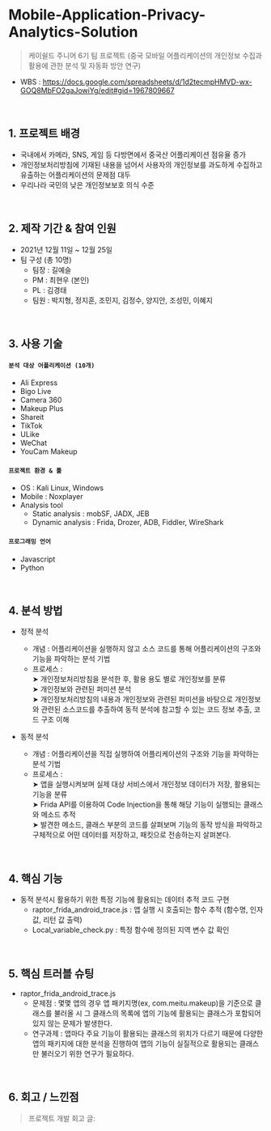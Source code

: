 # Mobile-Application-Privacy-Analytics-Solution
>케이쉴드 주니어 6기 팀 프로젝트 (중국 모바일 어플리케이션의 개인정보 수집과 활용에 관한 분석 및 자동화 방안 연구)
- WBS : https://docs.google.com/spreadsheets/d/1d2tecmpHMVD-wx-GOQ8MbFO2gaJowiYg/edit#gid=1967809667

</br>

## 1. 프로젝트 배경
  - 국내에서 카메라, SNS, 게임 등 다방면에서 중국산 어플리케이션 점유율 증가
  - 개인정보처리방침에 기재된 내용을 넘어서 사용자의 개인정보를 과도하게 수집하고 유출하는 어플리케이션의 문제점 대두
  - 우리나라 국민의 낮은 개인정보보호 의식 수준

</br>

## 2. 제작 기간 & 참여 인원  
- 2021년 12월 11일 ~ 12월 25일  
- 팀 구성 (총 10명)
    - 팀장 : 길예슬 
    - PM : 최현우 (본인)   
    - PL : 김경태 
    - 팀원 : 박지형, 정지훈, 조민지, 김정수, 양지안, 조성민, 이혜지  
</br>

## 3. 사용 기술
#### `분석 대상 어플리케이션 (10개)`
  - Ali Express
  - Bigo Live
  - Camera 360
  - Makeup Plus
  - Shareit
  - TikTok
  - ULike
  - WeChat
  - YouCam Makeup

#### `프로젝트 환경 & 툴`  
  - OS : Kali Linux, Windows
  - Mobile : Noxplayer
  - Analysis tool 
      - Static analysis : mobSF, JADX, JEB     
      - Dynamic analysis : Frida, Drozer, ADB, Fiddler, WireShark   
   
#### `프로그래밍 언어`
  - Javascript
  - Python

</br>


## 4. 분석 방법
  - 정적 분석 
    - 개념 : 어플리케이션을 실행하지 않고 소스 코드를 통해 어플리케이션의 구조와 기능을 파악하는 분석 기법
    - 프로세스 :  
      ➤ 개인정보처리방침을 분석한 후, 활용 용도 별로 개인정보를 분류  
      ➤ 개인정보와 관련된 퍼미션 분석  
      ➤ 개인정보처리방침의 내용과 개인정보와 관련된 퍼미션을 바탕으로 개인정보와 관련된 소스코드를 추출하여 동적 분석에 참고할 수 있는 코드 정보 추출, 코드 구조 이해

  - 동적 분석 
    - 개념 : 어플리케이션을 직접 실행하여 어플리케이션의 구조와 기능을 파악하는 분석 기법
    - 프로세스 :  
      ➤ 앱을 실행시켜보며 실제 대상 서비스에서 개인정보 데이터가 저장, 활용되는 기능을 분류  
      ➤ Frida API를 이용하여 Code Injection을 통해 해당 기능이 실행되는 클래스와 메소드 추적  
      ➤ 발견한 메소드, 클래스 부분의 코드를 살펴보며 기능의 동작 방식을 파악하고 구체적으로 어떤 데이터를 저장하고, 패킷으로 전송하는지 살펴본다.

</br>

## 4. 핵심 기능
  - 동적 분석시 활용하기 위한 특정 기능에 활용되는 데이터 추적 코드 구현
    - raptor_frida_android_trace.js : 앱 실행 시 호출되는 함수 추적 (함수명, 인자 값, 리턴 값 출력)
    - Local_variable_check.py : 특정 함수에 정의된 지역 변수 값 확인

</br>

## 5. 핵심 트러블 슈팅
  - raptor_frida_android_trace.js  
    - 문제점 : 몇몇 앱의 경우 앱 패키지명(ex, com.meitu.makeup)을 기준으로 클래스를 불러올 시 그 클래스의 목록에 앱의 기능에 활용되는 클래스가 포함되어 있지 않는 문제가 발생한다.
    - 연구과제 : 앱마다 주요 기능이 활용되는 클래스의 위치가 다르기 때문에 다양한 앱의 패키지에 대한 분석을 진행하여 앱의 기능이 실질적으로 활용되는 클래스만 불러오기 위한 연구가 필요하다.
 
 

</br>

## 6. 회고 / 느낀점
>프로젝트 개발 회고 글: 
